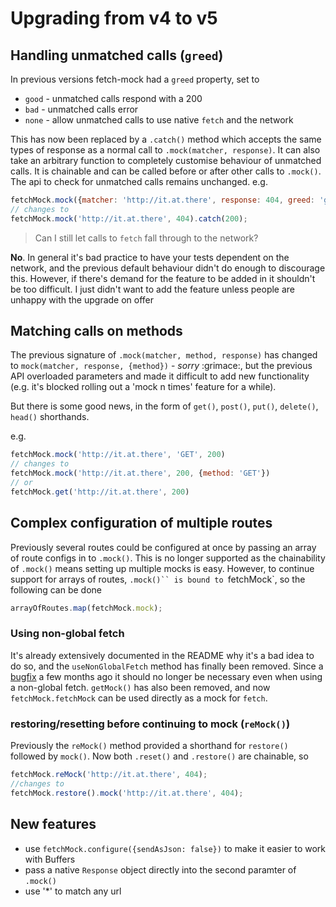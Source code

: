 # Upgrading from v4 to v5

## Handling unmatched calls (`greed`)

In previous versions fetch-mock had a `greed` property, set to
- `good` - unmatched calls respond with a 200
- `bad` - unmatched calls error
- `none` - allow unmatched calls to use native `fetch` and the network

This has now been replaced by a `.catch()` method which accepts the same types of response as a normal call to `.mock(matcher, response)`. It can also take an arbitrary function to completely customise behaviour of unmatched calls. It is chainable and can be called before or after other calls to `.mock()`. The api to check for unmatched calls remains unchanged. e.g.
```javascript
fetchMock.mock({matcher: 'http://it.at.there', response: 404, greed: 'good'});
// changes to
fetchMock.mock('http://it.at.there', 404).catch(200);
```

> Can I still let calls to `fetch` fall through to the network?

**No**. In general it's bad practice to have your tests dependent on the network, and the previous default behaviour didn't do enough to discourage this.
However, if there's demand for the feature to be added in it shouldn't be too difficult. I just didn't want to add the feature unless people are unhappy with the upgrade on offer

## Matching calls on methods
The previous signature of `.mock(matcher, method, response)` has changed to `mock(matcher, response, {method})` - _sorry_ :grimace:, but the previous API overloaded parameters and made it difficult to add new functionality (e.g. it's blocked rolling out a 'mock n times' feature for a while).

But there is some good news, in the form of `get()`, `post()`, `put()`, `delete()`, `head()` shorthands.

e.g.
```javascript
fetchMock.mock('http://it.at.there', 'GET', 200)
// changes to
fetchMock.mock('http://it.at.there', 200, {method: 'GET'})
// or
fetchMock.get('http://it.at.there', 200)
```

## Complex configuration of multiple routes
Previously several routes could be configured at once by passing an array of route configs in to `.mock()`. This is no longer supported as the chainability of `.mock()` means setting up multiple mocks is easy. However, to continue support for arrays of routes, `.mock()`` is bound to `fetchMock`, so the following can be done

```javascript
arrayOfRoutes.map(fetchMock.mock);
```

### Using non-global fetch
It's already extensively documented in the README why it's a bad idea to do so, and the `useNonGlobalFetch` method has finally been removed. Since a [bugfix](https://github.com/wheresrhys/fetch-mock/pull/102) a few months ago it should no longer be necessary even when using a non-global fetch. `getMock()` has also been removed, and now `fetchMock.fetchMock` can be used directly as a mock for `fetch`.

### restoring/resetting before continuing to mock (`reMock()`)
Previously the `reMock()` method provided a shorthand for `restore()` followed by `mock()`. Now both `.reset()` and `.restore()` are chainable, so

```javascript
fetchMock.reMock('http://it.at.there', 404);
//changes to
fetchMock.restore().mock('http://it.at.there', 404);
```

## New features
- use `fetchMock.configure({sendAsJson: false})` to make it easier to work with Buffers
- pass a native `Response` object directly into the second paramter of `.mock()`
- use '*' to match any url
